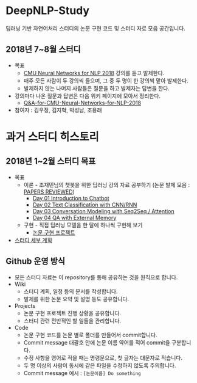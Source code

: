 # DeepNLP-Study

딥러닝 기반 자연어처리 스터디의 논문 구현 코드 및 스터디 자료 모음 공간입니다.


## 2018년 7~8월 스터디
- 목표
  - [CMU Neural Networks for NLP 2018](http://phontron.com/class/nn4nlp2017/index.html) 강의를 듣고 발제한다.
  - 매주 모든 사람이 두 강의씩 들으며, 그 중 두 명이 한 강의씩 맡아 발제한다.
  - 발제하지 않는 나머지 사람들은 질문을 하고 발제자는 답변을 한다.
- 강의마다 나온 질문과 답변은 다음 위키 페이지에 모아서 정리한다.
  - [Q&A-for-CMU-Neural-Networks-for-NLP-2018](https://github.com/YBIGTA/DeepNLP-Study/wiki/%5BQ&A-for-CMU-Neural-Networks-for-NLP-2018%5D)
- 참여자 : 김우정, 김지혁, 박성남, 조용래


# 과거 스터디 히스토리

## 2018년 1~2월 스터디 목표
- 목표
  - 이론 - 조재민님의 챗봇을 위한 딥러닝 강의 자료 공부하기 (논문 발제 모음 : [PAPERS REVIEWED](https://github.com/YBIGTA/DeepNLP-Study/wiki/%5BPAPERS-REVIEWED%5D))
    - [Day 01 Introduction to Chatbot](https://www.slideshare.net/JaeminCho6/dl-chatbot-seminar-day-01-80593691)
    - [Day 02 Text Classification with CNN/RNN](https://www.slideshare.net/JaeminCho6/dl-chatbot-seminar-day-02)
    - [Day 03 Conversation Modeling with Seq2Seq / Attention](https://www.slideshare.net/JaeminCho6/dl-chatbot-seminar-day-03)
    - [Day 04 QA with External Memory](https://www.slideshare.net/JaeminCho6/dl-chatbot-seminar-day-04)
  - 구현 - 직접 딥러닝 모델을 한 달에 하나씩 구현해 보기
    - [논문 구현 프로젝트](https://github.com/YBIGTA/DeepNLP-Study/projects/1?)
- [스터디 세부 계획](https://github.com/YBIGTA/DeepNLP-Study/wiki/%5B%EC%8A%A4%ED%84%B0%EB%94%94-%EC%84%B8%EB%B6%80-%EA%B3%84%ED%9A%8D-(2018%EB%85%84-1~2%EC%9B%94)%5D)


## Github 운영 방식

* 모든 스터디 자료는 이 repository를 통해 공유하는 것을 원칙으로 합니다.
* Wiki
  * 스터디 계획, 일정 등의 문서를 작성합니다.
  * 발제를 위한 논문 요약 및 설명 등도 공유합니다.
* Projects
  * 논문 구현 프로젝트 진행 상황을 공유합니다.
  * 스터디 관련 전반적인 할 일들을 관리합니다.
* Code
  * 논문 구현 코드를 논문 별로 폴더를 만들어서 commit합니다.
  * Commit message 대괄호 안에 논문 이름 약어를 적어 commit을 구분합니다.
  * 수정 사항을 영어로 적을 때는 명령문으로, 첫 글자는 대문자로 적습니다.
  * 두 명 이상의 사람이 동시에 같은 파일을 수정하지 않도록 주의합니다.
  * Commit message 예시 : `[논문이름] Do something`


